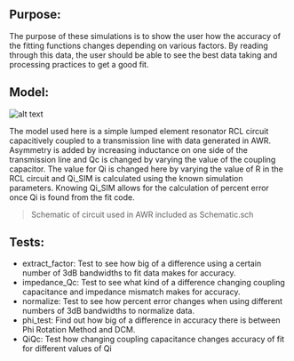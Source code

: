 ## Purpose:

The purpose of these simulations is to show the user how the accuracy of the fitting functions changes depending on various factors.
By reading through this data, the user should be able to see the best data taking and processing practices to get a good fit.

## Model:

![alt text](https://raw.githubusercontent.com/mullinska/measurement/master/BCRTresfit/circuit_simulation_results/circuit.PNG)

The model used here is a simple lumped element resonator RCL circuit capacitively coupled to a transmission line with data generated in AWR.
Asymmetry is added by increasing inductance on one side of the transmission line and Qc is changed by varying the value of the coupling capacitor.
The value for Qi is changed here by varying the value of R in the RCL circuit and Qi_SIM is calculated using the known simulation parameters.
Knowing Qi_SIM allows for the calculation of percent error once Qi is found from the fit code.

>Schematic of circuit used in AWR included as Schematic.sch

## Tests:

* extract_factor: Test to see how big of a difference using a certain number of 3dB bandwidths to fit data makes for accuracy.
* impedance_Qc: Test to see what kind of a difference changing coupling capacitance and impedance mismatch makes for accuracy.
* normalize: Test to see how percent error changes when using different numbers of 3dB bandwidths to normalize data.
* phi_test: Find out how big of a difference in accuracy there is between Phi Rotation Method and DCM.
* QiQc: Test how changing coupling capacitance changes accuracy of fit for different values of Qi